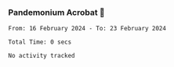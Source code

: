 ### Pandemonium Acrobat 🤸

<!--START_SECTION:waka-->

```all_time
From: 16 February 2024 - To: 23 February 2024

Total Time: 0 secs

No activity tracked
```

<!--END_SECTION:waka-->
